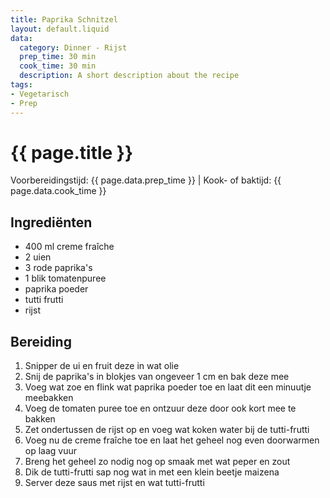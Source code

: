 ```yaml
---
title: Paprika Schnitzel
layout: default.liquid
data:
  category: Dinner - Rijst
  prep_time: 30 min
  cook_time: 30 min
  description: A short description about the recipe
tags:
- Vegetarisch
- Prep
---
```

# {{ page.title }}

Voorbereidingstijd: {{ page.data.prep_time }} | Kook- of baktijd: {{ page.data.cook_time }}

## Ingrediënten
- 400 ml creme fraîche
- 2 uien
- 3 rode paprika's
- 1 blik tomatenpuree
- paprika poeder
- tutti frutti
- rijst

## Bereiding
1. Snipper de ui en fruit deze in wat olie
2. Snij de paprika's in blokjes van ongeveer 1 cm en bak deze mee
3. Voeg wat zoe en flink wat paprika poeder toe en laat dit een minuutje meebakken
4. Voeg de tomaten puree toe en ontzuur deze door ook kort mee te bakken
5. Zet ondertussen de rijst op en voeg wat koken water bij de tutti-frutti
6. Voeg nu de creme fraîche toe en laat het geheel nog even doorwarmen op laag vuur
7. Breng het geheel zo nodig nog op smaak met wat peper en zout
8. Dik de tutti-frutti sap nog wat in met een klein beetje maizena
9. Server deze saus met rijst en wat tutti-frutti
